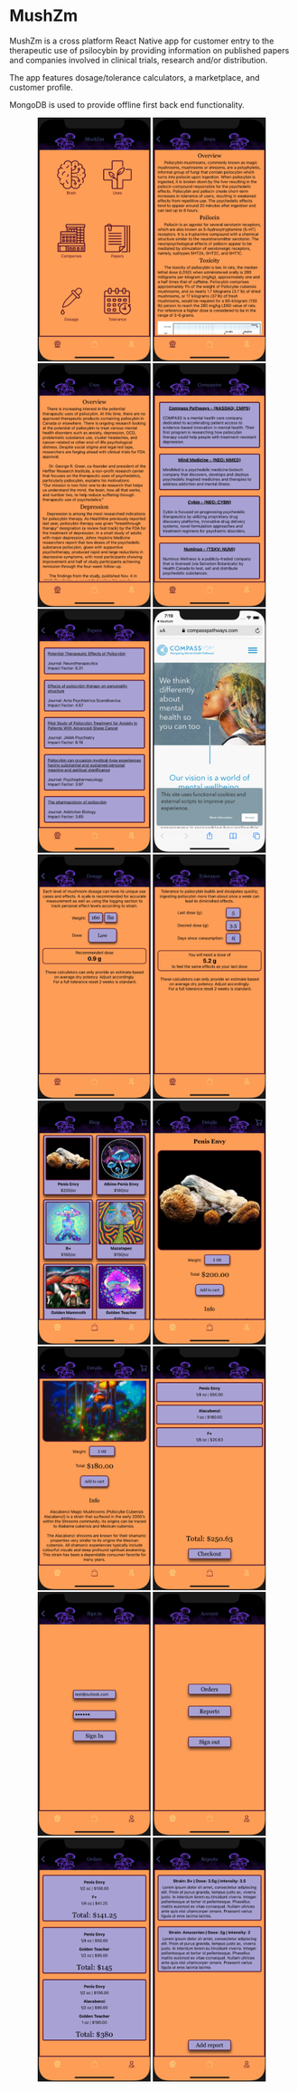 # MushZm

MushZm is a cross platform React Native app for customer entry to the therapeutic use of psilocybin by providing 
information on published papers and companies involved in clinical trials, research and/or distribution.

The app features dosage/tolerance calculators, a marketplace, and customer profile. 

MongoDB is used to provide offline first back end functionality. 

<p align="center">
	<img width="200" src="assets/demoImages/1.png"/>
	<img width="200" src="assets/demoImages/2.png"/>
	<img width="200" src="assets/demoImages/3.png"/>
	<img width="200" src="assets/demoImages/4.png"/>
	<img width="200" src="assets/demoImages/5.png"/>
	<img width="200" src="assets/demoImages/6.png"/>
	<img width="200" src="assets/demoImages/7.png"/>
	<img width="200" src="assets/demoImages/8.png"/>
	<img width="200" src="assets/demoImages/9.png"/>
	<img width="200" src="assets/demoImages/10.png"/>
	<img width="200" src="assets/demoImages/11.png"/>
	<img width="200" src="assets/demoImages/12.png"/>
	<img width="200" src="assets/demoImages/13.png"/>
	<img width="200" src="assets/demoImages/14.png"/>
	<img width="200" src="assets/demoImages/15.png"/>
	<img width="200" src="assets/demoImages/16.png"/>
	
</p>
